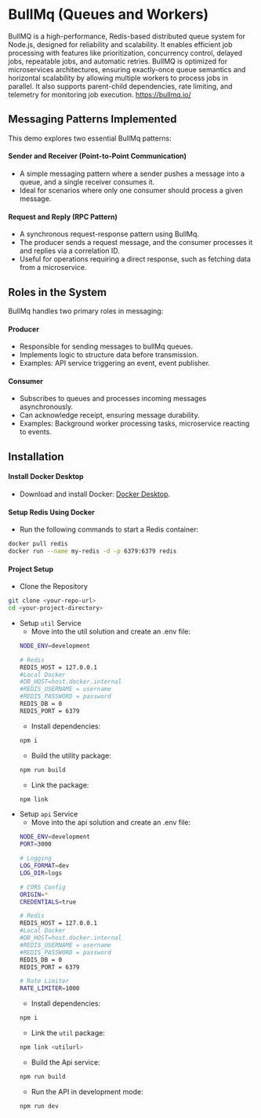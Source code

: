 # BullMq (Queues and Workers)

BullMQ is a high-performance, Redis-based distributed queue system for Node.js, designed for reliability and scalability. It enables efficient job processing with features like prioritization, concurrency control, delayed jobs, repeatable jobs, and automatic retries. BullMQ is optimized for microservices architectures, ensuring exactly-once queue semantics and horizontal scalability by allowing multiple workers to process jobs in parallel. It also supports parent-child dependencies, rate limiting, and telemetry for monitoring job execution.
https://bullmq.io/

## Messaging Patterns Implemented
This demo explores two essential BullMq patterns:
#### Sender and Receiver (Point-to-Point Communication)
- A simple messaging pattern where a sender pushes a message into a queue, and a single receiver consumes it.
- Ideal for scenarios where only one consumer should process a given message.

#### Request and Reply (RPC Pattern)
- A synchronous request-response pattern using BullMq.
- The producer sends a request message, and the consumer processes it and replies via a correlation ID.
- Useful for operations requiring a direct response, such as fetching data from a microservice.

## Roles in the System
BullMq handles two primary roles in messaging:
#### Producer
- Responsible for sending messages to bullMq queues.
- Implements logic to structure data before transmission.
- Examples: API service triggering an event, event publisher.

#### Consumer
- Subscribes to queues and processes incoming messages asynchronously.
- Can acknowledge receipt, ensuring message durability.
- Examples: Background worker processing tasks, microservice reacting to events.

## Installation
#### Install Docker Desktop
- Download and install Docker: [Docker Desktop](https://www.docker.com/products/docker-desktop/).

#### Setup Redis Using Docker
- Run the following commands to start a Redis container:
```bash
docker pull redis
docker run --name my-redis -d -p 6379:6379 redis
```

#### Project Setup
- Clone the Repository
```bash
git clone <your-repo-url>
cd <your-project-directory>
``` 
- Setup `util` Service
    - Move into the util solution and create an .env file:
    ```bash
    NODE_ENV=development

    # Redis
    REDIS_HOST = 127.0.0.1
    #Local Docker
    #DB_HOST=host.docker.internal
    #REDIS_USERNAME = username
    #REDIS_PASSWORD = password
    REDIS_DB = 0
    REDIS_PORT = 6379

    ```
    - Install dependencies:
    ```bash
    npm i
    ```
    - Build the utility package:
    ```bash
    npm run build
    ```
    - Link the package:
    ```bash
    npm link
    ```
- Setup `api` Service
    - Move into the api solution and create an .env file:
    ```bash
    NODE_ENV=development
    PORT=3000

    # Logging
    LOG_FORMAT=dev
    LOG_DIR=logs

    # CORS Config
    ORIGIN=*
    CREDENTIALS=true

    # Redis
    REDIS_HOST = 127.0.0.1
    #Local Docker
    #DB_HOST=host.docker.internal
    #REDIS_USERNAME = username
    #REDIS_PASSWORD = password
    REDIS_DB = 0
    REDIS_PORT = 6379

    # Rate Limiter
    RATE_LIMITER=1000
    ```
    - Install dependencies:
    ```bash
    npm i
    ```
    - Link the `util` package:
    ```bash
    npm link <utilurl>
    ```
    - Build the Api service:
    ```bash
    npm run build
    ```
    - Run the API in development mode:
    ```bash
    npm run dev
    ```

